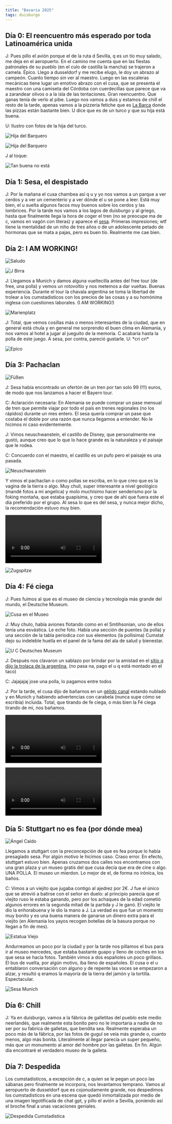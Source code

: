 ```yaml
---
title: "Bavaria 2025"
tags: duisburgo
---
```

## Día 0: El reencuentro más esperado por toda Latinoamérica unida

J: Pues pillo el avión porque el de la ruta d Sevilla, q es un tío muy salado, me deja en el aeropuerto. En el camino me cuenta que en las fiestas patronales de su pueblo (en el culo de castilla la mancha) se trajeron a camela. Épico. Llego a dusseldorf y me recibe elugo, le doy un abrazo al campeón. Cuanto tiempo sin ver al maestro. Luego en las escaleras mecánicas tiene lugar un emotivo abrazo con el cusa, que se presenta el maestro con una camiseta del Córdoba con cuerdecillas que parece que va a zarandear olivos o a la isla de las tentaciones. Gran reencuentro. Que ganas tenía de verlo al pibe. Luego nos vamos a duis y estamos de chill el resto de la tarde, apenas vamos a la pizzeria fetiche que es [La Barca](https://maps.app.goo.gl/NVhHbn4iAdBsVj149) donde las pizzas están bastante bien. U dice que es de un turco y que su hija está buena.

U: Ilustro con fotos de la hija del turco.

![Hija del Barquero](/elmundoporloscumstateros/bavaria/_assets/hija_del_barquero_1.jpg)

![Hija del Barquero](/elmundoporloscumstateros/bavaria/_assets/hija_del_barquero_2.jpg)

J al toque:

![Tan buena no está](/elmundoporloscumstateros/bavaria/_assets/tan_buena_no_esta.webp)

## Día 1: Sesa, el despistado

J: Por la mañana el cusa chambea así q u y yo nos vamos a un parque a ver cerdos y a ver un cementerio y a ver dónde el u se pone a leer. Está muy bien, el u suelta algunos facos muy buenos sobre los cerdos y las lombrices. Por la tarde nos vamos a los lagos de duisburgo y al griego, hasta que finalmente llega la hora de coger el tren (no se preocupe ma de c, vamos en vagón con literas) y aparece el [sesa](/personajes/sesa.md). Primeras impresiones; wtf tiene la mentalidad de un niño de tres años o de un adolescente petado de hormonas que se mata a pajas, pero es buen tío. Realmente me cae bien.

## Día 2: I AM WORKING!

![Saludo](/elmundoporloscumstateros/bavaria/_assets/saludo.png)

![J Birra](/elmundoporloscumstateros/bavaria/_assets/j-birra.jpeg)

J: Llegamos a Munich y damos alguna vueltecilla antes del free tour (de free, una polla) y vemos un rotovoltio y nos metemos a dar vueltas. Buenas experiencia. Durante el tour la chavala argentina se toma la libertad de trolear a los cumstadisticos con los precios de las cosas y a su homónima inglesa con cuestiones laborales. (I AM WORKING!)

![Marienplatz](/elmundoporloscumstateros/bavaria/_assets/marienplatz.png)

J: Total, que vemos cosillas más o menos interesantes de la ciudad, que en general está chula y en general me sorprendio el buen clima en Alemania, y nos vamos al hotel a jugar al jueguito de la memoria. C acabaría hasta la polla de este juego. A sesa, por contra, pareció gustarle. U: \*cri cri\*

![Epico](/elmundoporloscumstateros/bavaria/_assets/epico.png)

## Día 3: Pachaclan

![Füßen](/elmundoporloscumstateros/bavaria/_assets/fussen.png)

J: Sesa había encontrado un ofertón de un tren por tan solo 99 (!!!) euros, de modo que nos lanzamos a hacer el Bayern tour.

C: Aclaración necesaria: En Alemania se puede comprar un pase mensual de tren que permite viajar por todo el país en trenes regionales (no los rápidos) durante un mes entero. El sesa quería comprar un pase que costaba el doble por una razón que nunca llegamos a entender. No le hicimos ni caso evidentemente.

J: Vimos neuschwanstein, el castillo de Disney, que personalmente me gustó, aunque creo que lo que lo hace grande es la naturaleza y el paisaje que le rodea.

C: Concuerdo con el maestro, el castillo es un pufo pero el paisaje es una pasada.

![Neuschwanstein](/elmundoporloscumstateros/bavaria/_assets/neuschwanstein.jpeg)

Y vimos el pachaclan o como pollas se escriba, en lo que creo que es la vagina de la tierra o algo. Muy chuli, super interesante a nivel geológico (mandé fotos a mi angelica) y molo muchísimo hacer senderismo por la foking montaña, que estaba guapísima, y creo que de ahí que fuera este el día preferido por el grupo. Al sesa lo que es del sesa, y nunca mejor dicho, la recomendación estuvo muy bien.

![Partnachklamm](/elmundoporloscumstateros/bavaria/_assets/partnachklamm.mp4)

![Zugspitze](/elmundoporloscumstateros/bavaria/_assets/zugspitze.jpg)

## Día 4: Fé ciega

J: Pues fuimos al que es el museo de ciencia y tecnologia más grande del mundo, el Deutsche Museum.

![Cusa en el Museo](/elmundoporloscumstateros/bavaria/_assets/cusa-deutsches-museum.png)

J: Muy chulo, había aviones flotando como en el Smtihsonian, uno de ellos tenía una esvástica. Le eche foto. Había una sección de puentes (la polla) y una sección de la tabla periodica con sus elementos (la pollisima) Cumstat dejo su indeleble huella en el panel de la fama del ala de salud y bienestar.

![U C Deutsches Museum](/elmundoporloscumstateros/bavaria/_assets/u-c-deutsches-museum.jpeg)

J: Después nos clavaron un sablazo por brindar por la amistad en el [sitio q dijo la trolaca de la argentina](https://www.hofbraeuhaus.de/), (no pasa na, pago el u q está montado en el taco)

C: Jajajajaj jose una polla, lo pagamos entre todos

J: Por la tarde, el cusa dijo de bañarnos en un [gélido canal](https://www.englischer-garten-muenchen-infos.de/aktivitaeten/eisbach-muenchen-schwimmen-baden/) estando nublado y en Munich y habiendo advertencias con carabela (nunca supe cómo se escribía) incluida. Total, que tirando de fe ciega, o más bien la Fé ciega tirando de mi, nos bañamos.

![Fé Ciega 1](/elmundoporloscumstateros/bavaria/_assets/fe-ciega-1.mp4)

![Fé Ciega 2](/elmundoporloscumstateros/bavaria/_assets/fe-ciega-2.mp4)

## Día 5: Stuttgart no es fea (por dónde mea)

![Ángel Caído](/elmundoporloscumstateros/bavaria/_assets/angel-caido.png)

Llegamos a stuttgart con la preconcepción de que es fea porque lo había presagiado sesa. Por algún motivo le hicimos caso. Craso error. En efecto, stuttgart estuvo bien. Apenas cruzamos dos calles nos encontramos con una gran plaza y un museo gratis del que cusa decía que era de cine o algo. UNA POLLA. El museo un mierdon. Lo mejor de el, de forma no irónica, los baños.

C: Vimos a un viejito que jugaba contigo al ajedrez por 2€. J fue el único que se atrevió a batirse con el señor en duelo: al principio parecía que el viejito ruso le estaba ganando, pero por los achaques de la edad cometió algunos errores en la segunda mitad de la partida y J le ganó. El viejito le dio la enhorabuena y le dio la mano a J. La verdad es que fue un momento muy bonito y es una buena manera de ganarse un dinero extra para el viejito (en Alemania los yayos recogen botellas de la basura porque no llegan a fin de mes).

![Estatua Viejo](/elmundoporloscumstateros/bavaria/_assets/estatua-viejo.jpeg)

Andurreamos un poco por la ciudad y por la tarde nos pillamos el bus para ir al museo mercedes, que estaba bastante guapo y lleno de coches en los que sesa se hacía fotos. También vimos a dos españoles un poco grillaos. El bus de vuelta, por algún motivo, iba lleno de españoles. El cusa o el u entablaron conversación con alguno y de repente las voces se empezaron a alzar, y resultó q eramos la mayoría de la tierra del jamón y la tortilla. Espectacular.

![Sesa Munich](/elmundoporloscumstateros/bavaria/_assets/sesa-munich.jpeg)

## Día 6: Chill

J: Ya en duisburgo, vamos a la fábrica de galletitas del pueblo este medio neerlandés, que realmente esta bonito pero no le importaria a nadie de no ser por su fabrica de galletas, que bendita sea. Realmente esperaba un poco más de la fábrica, por las fotos de gugul se veía más grande o, cuanto menos, algo más bonita. Literalmente al llegar parecía un super pequeño, más que un monumento al amor del hombre por las galletas. En fin. Algún día encontraré el verdadero museo de la galleta.

## Día 7: Despedida

Los cumstadisticos, a excepción de c, a quien se le pegan un poco las sábanas pero finalmente se incorpora, nos levantamos temprano. Vamos al aeropuerto de dusseldorf que es cojonudamente grande, nos despedimos los cumstadisticos en una escena que quedó inmortalizada por medio de una imagen legotificada de chat gpt, y pillo el avión a Sevilla, poniendo así el broche final a unas vacaciones geniales.

![Despedida Cumstadistica](/elmundoporloscumstateros/bavaria/_assets/despedida.png)
